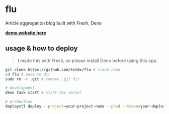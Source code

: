 # flu

Article aggregation blog built with Fresh, Deno

[**demo website here**](https://flu.deno.dev)

## usage & how to deploy

> I made this with Fresh, so please install Deno before using this app.

```sh
git clone https://github.com/kstdx/flu # clone repo
cd flu # move to dir
sudo rm -r .git # remove .git dir

# development
deno task start # start dev server

# production
deployctl deploy --project=your-project-name --prod --token=your-deploy-token main.ts
```

